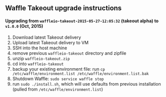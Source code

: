 ## Waffle Takeout upgrade instructions

#### Upgrading from `waffleio-takeout-2015-05-27-12:05:32` (takeout alpha) to `v1.0.0` (Oct, 2015)

1. Download latest Takeout delivery
2. Upload latest Takeout delivery to VM
3. SSH into the host machine
4. remove previous `waffleio-takeout` directory and zipfile
5. unzip `waffleio-takeout.zip`
6. cd into `waffleio-takeout`
7. backup your existing environment file: run `cp /etc/waffle/environment.list /etc/waffle/environment.list.bak`
9. Shutdown Waffle: `sudo service waffle stop`
10. run `sudo ./install.sh`, which will use defaults from previous installation (pulled from `/etc/waffle/environment.list`)
